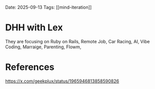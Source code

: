 Date: 2025-09-13
Tags: [[mind-iteration]]

# DHH with Lex

They are focusing on Ruby on Rails, Remote Job, Car Racing, AI, Vibe Coding, Marraige, Parenting, Flowm,

# References
https://x.com/geekplux/status/1965946813858590826
